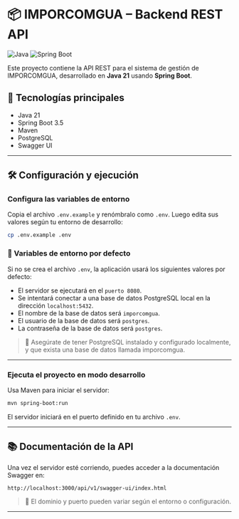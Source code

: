 # 📦 IMPORCOMGUA – Backend REST API
![Java](https://img.shields.io/badge/Java-21%2B-blue)
![Spring Boot](https://img.shields.io/badge/Spring%20Boot-3.x-green)

Este proyecto contiene la API REST para el sistema de gestión de IMPORCOMGUA, desarrollado en **Java 21** usando **Spring Boot**.

## 🚀 Tecnologías principales

- Java 21
- Spring Boot 3.5
- Maven
- PostgreSQL
- Swagger UI

---

## 🛠️ Configuración y ejecución
### Configura las variables de entorno

Copia el archivo `.env.example` y renómbralo como `.env`. Luego edita sus valores según tu entorno de desarrollo:

```bash
cp .env.example .env
```
### 📝 Variables de entorno por defecto
Si no se crea el archivo `.env`, la aplicación usará los siguientes valores por defecto:

- El servidor se ejecutará en el `puerto 8080`.
- Se intentará conectar a una base de datos PostgreSQL local en la dirección `localhost:5432`.
- El nombre de la base de datos será `imporcomgua`.
- El usuario de la base de datos será `postgres`.
- La contraseña de la base de datos será `postgres`.

> 📌 Asegúrate de tener PostgreSQL instalado y configurado localmente, y que exista una base de datos llamada imporcomgua.

---

### Ejecuta el proyecto en modo desarrollo

Usa Maven para iniciar el servidor:

```bash
mvn spring-boot:run
```

El servidor iniciará en el puerto definido en tu archivo `.env`.

---

## 📚 Documentación de la API

Una vez el servidor esté corriendo, puedes acceder a la documentación Swagger en:

```
http://localhost:3000/api/v1/swagger-ui/index.html
```

> 🔁 El dominio y puerto pueden variar según el entorno o configuración.

---
